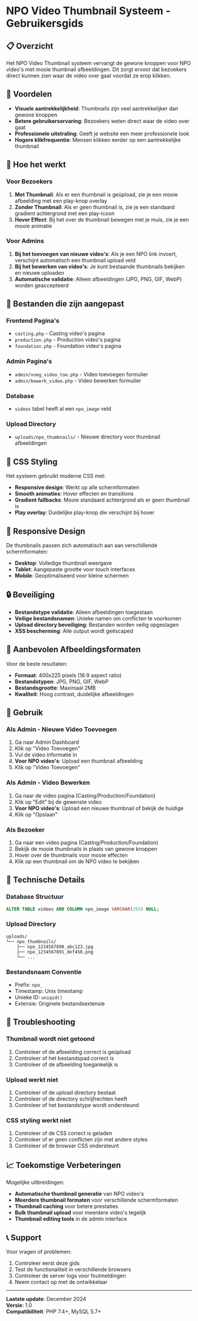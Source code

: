 # NPO Video Thumbnail Systeem - Gebruikersgids

## 📋 Overzicht

Het NPO Video Thumbnail systeem vervangt de gewone knoppen voor NPO video's met mooie thumbnail afbeeldingen. Dit zorgt ervoor dat bezoekers direct kunnen zien waar de video over gaat voordat ze erop klikken.

## 🎯 Voordelen

- **Visuele aantrekkelijkheid**: Thumbnails zijn veel aantrekkelijker dan gewone knoppen
- **Betere gebruikerservaring**: Bezoekers weten direct waar de video over gaat
- **Professionele uitstraling**: Geeft je website een meer professionele look
- **Hogere klikfrequentie**: Mensen klikken eerder op een aantrekkelijke thumbnail

## 🔧 Hoe het werkt

### Voor Bezoekers
1. **Met Thumbnail**: Als er een thumbnail is geüpload, zie je een mooie afbeelding met een play-knop overlay
2. **Zonder Thumbnail**: Als er geen thumbnail is, zie je een standaard gradient achtergrond met een play-icoon
3. **Hover Effect**: Bij het over de thumbnail bewegen met je muis, zie je een mooie animatie

### Voor Admins
1. **Bij het toevoegen van nieuwe video's**: Als je een NPO link invoert, verschijnt automatisch een thumbnail upload veld
2. **Bij het bewerken van video's**: Je kunt bestaande thumbnails bekijken en nieuwe uploaden
3. **Automatische validatie**: Alleen afbeeldingen (JPG, PNG, GIF, WebP) worden geaccepteerd

## 📁 Bestanden die zijn aangepast

### Frontend Pagina's
- `casting.php` - Casting video's pagina
- `production.php` - Production video's pagina  
- `foundation.php` - Foundation video's pagina

### Admin Pagina's
- `admin/voeg_video_toe.php` - Video toevoegen formulier
- `admin/bewerk_video.php` - Video bewerken formulier

### Database
- `videos` tabel heeft al een `npo_image` veld

### Upload Directory
- `uploads/npo_thumbnails/` - Nieuwe directory voor thumbnail afbeeldingen

## 🎨 CSS Styling

Het systeem gebruikt moderne CSS met:
- **Responsive design**: Werkt op alle schermformaten
- **Smooth animaties**: Hover effecten en transitions
- **Gradient fallbacks**: Mooie standaard achtergrond als er geen thumbnail is
- **Play overlay**: Duidelijke play-knop die verschijnt bij hover

## 📱 Responsive Design

De thumbnails passen zich automatisch aan aan verschillende schermformaten:
- **Desktop**: Volledige thumbnail weergave
- **Tablet**: Aangepaste grootte voor touch interfaces
- **Mobile**: Geoptimaliseerd voor kleine schermen

## 🔒 Beveiliging

- **Bestandstype validatie**: Alleen afbeeldingen toegestaan
- **Veilige bestandsnamen**: Unieke namen om conflicten te voorkomen
- **Upload directory beveiliging**: Bestanden worden veilig opgeslagen
- **XSS bescherming**: Alle output wordt geëscaped

## 📏 Aanbevolen Afbeeldingsformaten

Voor de beste resultaten:
- **Formaat**: 400x225 pixels (16:9 aspect ratio)
- **Bestandstypen**: JPG, PNG, GIF, WebP
- **Bestandsgrootte**: Maximaal 2MB
- **Kwaliteit**: Hoog contrast, duidelijke afbeeldingen

## 🚀 Gebruik

### Als Admin - Nieuwe Video Toevoegen
1. Ga naar Admin Dashboard
2. Klik op "Video Toevoegen"
3. Vul de video informatie in
4. **Voor NPO video's**: Upload een thumbnail afbeelding
5. Klik op "Video Toevoegen"

### Als Admin - Video Bewerken
1. Ga naar de video pagina (Casting/Production/Foundation)
2. Klik op "Edit" bij de gewenste video
3. **Voor NPO video's**: Upload een nieuwe thumbnail of bekijk de huidige
4. Klik op "Opslaan"

### Als Bezoeker
1. Ga naar een video pagina (Casting/Production/Foundation)
2. Bekijk de mooie thumbnails in plaats van gewone knoppen
3. Hover over de thumbnails voor mooie effecten
4. Klik op een thumbnail om de NPO video te bekijken

## 🔧 Technische Details

### Database Structuur
```sql
ALTER TABLE videos ADD COLUMN npo_image VARCHAR(255) NULL;
```

### Upload Directory
```
uploads/
└── npo_thumbnails/
    ├── npo_1234567890_abc123.jpg
    ├── npo_1234567891_def456.png
    └── ...
```

### Bestandsnaam Conventie
- Prefix: `npo_`
- Timestamp: Unix timestamp
- Unieke ID: `uniqid()`
- Extensie: Originele bestandsextensie

## 🐛 Troubleshooting

### Thumbnail wordt niet getoond
1. Controleer of de afbeelding correct is geüpload
2. Controleer of het bestandspad correct is
3. Controleer of de afbeelding toegankelijk is

### Upload werkt niet
1. Controleer of de upload directory bestaat
2. Controleer of de directory schrijfrechten heeft
3. Controleer of het bestandstype wordt ondersteund

### CSS styling werkt niet
1. Controleer of de CSS correct is geladen
2. Controleer of er geen conflicten zijn met andere styles
3. Controleer of de browser CSS ondersteunt

## 📈 Toekomstige Verbeteringen

Mogelijke uitbreidingen:
- **Automatische thumbnail generatie** van NPO video's
- **Meerdere thumbnail formaten** voor verschillende schermformaten
- **Thumbnail caching** voor betere prestaties
- **Bulk thumbnail upload** voor meerdere video's tegelijk
- **Thumbnail editing tools** in de admin interface

## 📞 Support

Voor vragen of problemen:
1. Controleer eerst deze gids
2. Test de functionaliteit in verschillende browsers
3. Controleer de server logs voor foutmeldingen
4. Neem contact op met de ontwikkelaar

---

**Laatste update**: December 2024  
**Versie**: 1.0  
**Compatibiliteit**: PHP 7.4+, MySQL 5.7+
